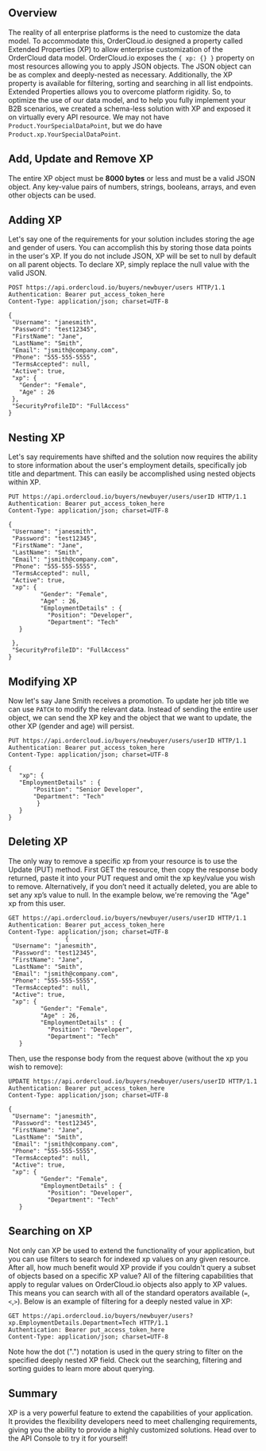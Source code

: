 

## Overview

The reality of all enterprise platforms is the need to customize the data
model. To accommodate this, OrderCloud.io designed a property called Extended
Properties (XP) to allow enterprise customization of the OrderCloud data
model. OrderCloud.io exposes the `{ xp: {} }` property on most resources
allowing you to apply JSON objects. The JSON object can be as complex and
deeply-nested as necessary. Additionally, the XP property is available for
filtering, sorting and searching in all list endpoints. Extended Properties
allows you to overcome platform rigidity. So, to optimize the use of our data
model, and to help you fully implement your B2B scenarios, we created a
schema-less solution with XP and exposed it on virtually every API resource.
We may not have `Product.YourSpecialDataPoint`, but we do have
`Product.xp.YourSpecialDataPoint`.

## Add, Update and Remove XP

The entire XP object must be **8000 bytes** or less and must be a valid JSON
object. Any key-value pairs of numbers, strings, booleans, arrays, and even
other objects can be used.

## Adding XP

Let's say one of the requirements for your solution includes storing the age
and gender of users. You can accomplish this by storing those data points in
the user's XP. If you do not include JSON, XP will be set to null by default
on all parent objects. To declare XP, simply replace the null value with the
valid JSON.

    
    
    POST https://api.ordercloud.io/buyers/newbuyer/users HTTP/1.1
    Authentication: Bearer put_access_token_here
    Content-Type: application/json; charset=UTF-8
    
    {
     "Username": "janesmith",
     "Password": "test12345",
     "FirstName": "Jane",
     "LastName": "Smith",
     "Email": "jsmith@company.com",
     "Phone": "555-555-5555",
     "TermsAccepted": null,
     "Active": true,
     "xp": {
       "Gender": "Female",
       "Age" : 26
     },
     "SecurityProfileID": "FullAccess"
    }
    

## Nesting XP

Let's say requirements have shifted and the solution now requires the ability
to store information about the user's employment details, specifically job
title and department. This can easily be accomplished using nested objects
within XP.

    
    
    PUT https://api.ordercloud.io/buyers/newbuyer/users/userID HTTP/1.1
    Authentication: Bearer put_access_token_here
    Content-Type: application/json; charset=UTF-8
    
    {
     "Username": "janesmith",
     "Password": "test12345",
     "FirstName": "Jane",
     "LastName": "Smith",
     "Email": "jsmith@company.com",
     "Phone": "555-555-5555",
     "TermsAccepted": null,
     "Active": true,
     "xp": {
             "Gender": "Female",
             "Age" : 26,
             "EmploymentDetails" : {
               "Position": "Developer",
               "Department": "Tech"
       }
    
     },
     "SecurityProfileID": "FullAccess"
    }
    

## Modifying XP

Now let's say Jane Smith receives a promotion. To update her job title we can
use `PATCH` to modify the relevant data. Instead of sending the entire user
object, we can send the XP key and the object that we want to update, the
other XP (gender and age) will persist.

    
    
    PUT https://api.ordercloud.io/buyers/newbuyer/users/userID HTTP/1.1
    Authentication: Bearer put_access_token_here
    Content-Type: application/json; charset=UTF-8
    
    {
       "xp": {
       "EmploymentDetails" : {
           "Position": "Senior Developer",
           "Department": "Tech"
            }
       }
    }
    

## Deleting XP

The only way to remove a specific xp from your resource is to use the Update
(PUT) method. First GET the resource, then copy the response body returned,
paste it into your PUT request and omit the xp key/value you wish to remove.
Alternatively, if you don’t need it actually deleted, you are able to set any
xp’s value to null. In the example below, we're removing the "Age" xp from
this user.

    
    
    GET https://api.ordercloud.io/buyers/newbuyer/users/userID HTTP/1.1
    Authentication: Bearer put_access_token_here
    Content-Type: application/json; charset=UTF-8
                    {
     "Username": "janesmith",
     "Password": "test12345",
     "FirstName": "Jane",
     "LastName": "Smith",
     "Email": "jsmith@company.com",
     "Phone": "555-555-5555",
     "TermsAccepted": null,
     "Active": true,
     "xp": {
             "Gender": "Female",
             "Age" : 26,
             "EmploymentDetails" : {
               "Position": "Developer",
               "Department": "Tech"
       }
                
            

Then, use the response body from the request above (without the xp you wish to
remove):

    
    
    UPDATE https://api.ordercloud.io/buyers/newbuyer/users/userID HTTP/1.1
    Authentication: Bearer put_access_token_here
    Content-Type: application/json; charset=UTF-8 
    
    {
     "Username": "janesmith",
     "Password": "test12345",
     "FirstName": "Jane",
     "LastName": "Smith",
     "Email": "jsmith@company.com",
     "Phone": "555-555-5555",
     "TermsAccepted": null,
     "Active": true,
     "xp": {
             "Gender": "Female",
             "EmploymentDetails" : {
               "Position": "Developer",
               "Department": "Tech"
       }
    

## Searching on XP

Not only can XP be used to extend the functionality of your application, but
you can use filters to search for indexed xp values on any given resource.
After all, how much benefit would XP provide if you couldn't query a subset of
objects based on a specific XP value? All of the filtering capabilities that
apply to regular values on OrderCloud.io objects also apply to XP values. This
means you can search with all of the standard operators available
(`=`,`<`,`>`). Below is an example of filtering for a deeply nested value in
XP:

    
    
    GET https://api.ordercloud.io/buyers/newbuyer/users?xp.EmploymentDetails.Department=Tech HTTP/1.1
    Authentication: Bearer put_access_token_here
    Content-Type: application/json; charset=UTF-8
    

Note how the dot (".") notation is used in the query string to filter on the
specified deeply nested XP field. Check out the searching, filtering and
sorting guides to learn more about querying.

## Summary

XP is a very powerful feature to extend the capabilities of your application.
It provides the flexibility developers need to meet challenging requirements,
giving you the ability to provide a highly customized solutions. Head over to
the API Console to try it for yourself!


